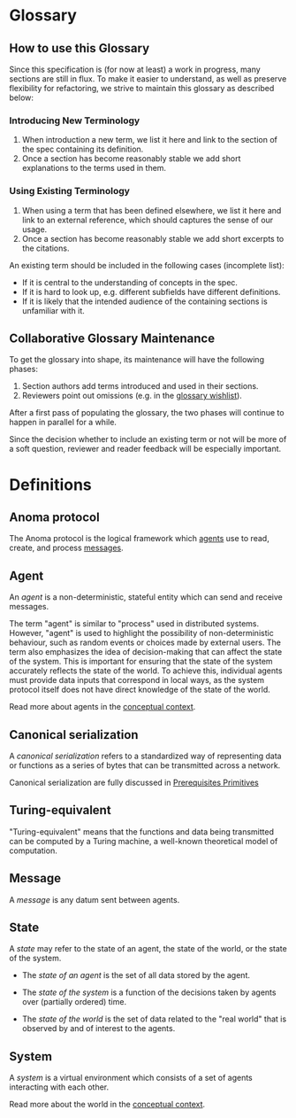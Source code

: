 # Glossary

## How to use this Glossary

Since this specification is (for now at least) a work in progress, many sections are still in flux.
To make it easier to understand, as well as preserve flexibility for refactoring, we strive to maintain this glossary as described below:

### Introducing New Terminology
1. When introduction a new term, we list it here and link to the section of the spec containing its definition.
2. Once a section has become reasonably stable we add short explanations to the terms used in them.

### Using Existing Terminology
1. When using a term that has been defined elsewhere, we list it here and link to an external reference, which should captures the sense of our usage.
2. Once a section has become reasonably stable we add short excerpts to the citations.

An existing term should be included in the following cases (incomplete list):
- If it is central to the understanding of concepts in the spec.
- If it is hard to look up, e.g. different subfields have different definitions.
- If it is likely that the intended audience of the containing sections is unfamiliar with it.

## Collaborative Glossary Maintenance

To get the glossary into shape, its maintenance will have the following phases:
1. Section authors add terms introduced and used in their sections.
2. Reviewers point out omissions (e.g. in the [glossary wishlist](https://github.com/anoma/specs/issues/148)).

After a first pass of populating the glossary, the two phases will continue to happen in parallel for a while.

Since the decision whether to include an existing term or not will be more of a soft question, 
reviewer and reader feedback will be especially important.

# Definitions 

## Anoma protocol

The Anoma protocol is the logical framework which [agents](#agents) use to read,
create, and process [messages](#message).

## Agent

An *agent* is a non-deterministic, stateful entity which can send and receive
messages.

The term "agent" is similar to "process" used in distributed systems. However,
"agent" is used to highlight the possibility of non-deterministic behaviour,
such as random events or choices made by external users. The term also
emphasizes the idea of decision-making that can affect the state of the system.
This is important for ensuring that the state of the system accurately reflects
the state of the world. To achieve this, individual agents must provide data
inputs that correspond in local ways, as the system protocol itself does not
have direct knowledge of the state of the world.

<!--
The concept of _agent_ is similar to that of _process_ as used in the distributed systems literature. We use "agent" to emphasize non-determinism (local randomness and/or external user choice input) and possible agency (in the sense of decision-making which impacts the state of the system).

The latter is especially important as *causal accounting* requires correspondence between the state of the system and state of the world, a correspondence which can only be maintained as a product of individual data inputs by agents which themselves correspond in local ways, as the protocol itself has no knowledge of the state of the world.
-->

Read more about agents in the [conceptual context](scope/conceptual-context.md).


## Canonical serialization

A *canonical serialization* refers to a standardized way of representing data or
functions as a series of bytes that can be transmitted across a network.

Canonical serialization are fully discussed in [Prerequisites Primitives](#canonical-serialization)

## Turing-equivalent

"Turing-equivalent" means that the functions and data being transmitted can be
computed by a Turing machine, a well-known theoretical model of computation.

## Message

A *message* is any datum sent between agents.

## State

A *state* may refer to the state of an agent, the state of the world, or the state of the system.

- The *state of an agent* is the set of all data stored by the agent.

- The *state of the system* is a function of the decisions taken by agents
over (partially ordered) time.

- The *state of the world* is the set of
data related to the "real world" that is observed by and of interest to the agents.

## System

A *system* is a virtual environment which
consists of a set of agents interacting with each other.

Read more about the world in the [conceptual context](scope/conceptual-context.md).
